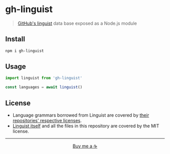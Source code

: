 [linguist]: https://github.com/github/linguist
[vendor-licenses]: https://github.com/github/linguist/blob/master/vendor/README.md

# gh-linguist

> [GitHub's linguist][linguist] data base exposed as a Node.js module

## Install

```sh
npm i gh-linguist
```

## Usage

```js
import linguist from 'gh-linguist'

const languages = await linguist()
```

## License

- Language grammars borrowed from Linguist are covered by [their repositories' respective licenses][vendor-licenses].
- [Linguist itself][linguist] and all the files in this repository are covered by the MIT license.

---

<p align="center">
  <a href="https://buymeacoff.ee/rinaldi" title="Buy me a coffee">Buy me a ☕</a>
</p>
